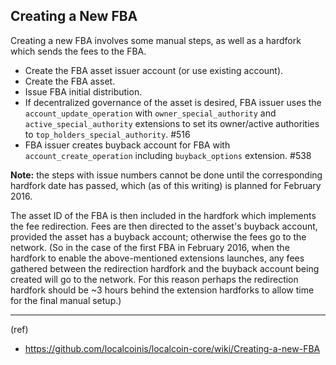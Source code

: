 ## Creating a New FBA


Creating a new FBA involves some manual steps, as well as a hardfork which sends the fees to the FBA.

- Create the FBA asset issuer account (or use existing account).
- Create the FBA asset.
- Issue FBA initial distribution.
- If decentralized governance of the asset is desired, FBA issuer uses the `account_update_operation` with `owner_special_authority` and `active_special_authority` extensions to set its owner/active authorities to `top_holders_special_authority`. #516
- FBA issuer creates buyback account for FBA with `account_create_operation` including `buyback_options` extension. #538

**Note:** the steps with issue numbers cannot be done until the corresponding hardfork date has passed, which (as of this writing) is planned for February 2016.

The asset ID of the FBA is then included in the hardfork which implements the fee redirection. Fees are then directed to the asset's buyback account, provided the asset has a buyback account; otherwise the fees go to the network. (So in the case of the first FBA in February 2016, when the hardfork to enable the above-mentioned extensions launches, any fees gathered between the redirection hardfork and the buyback account being created will go to the network. For this reason perhaps the redirection hardfork should be ~3 hours behind the extension hardforks to allow time for the final manual setup.)


***

(ref) 

- https://github.com/localcoinis/localcoin-core/wiki/Creating-a-new-FBA


